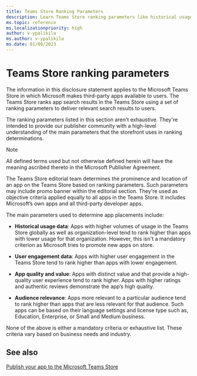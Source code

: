 ```yaml
---
title: Teams Store Ranking Parameters
description: Learn Teams Store ranking parameters like historical usage, user engagement data, app quality and values, audience relevance, and app update or new release.
ms.topic: reference
ms.localizationpriority: high
author: v-ypalikila
ms.author: v-ypalikila
ms.date: 01/09/2023
---
```

# Teams Store ranking parameters

The information in this disclosure statement applies to the Microsoft Teams Store in which Microsoft makes third-party apps available to users. The Teams Store ranks app search results in the Teams Store using a set of ranking parameters to deliver relevant search results to users.

The ranking parameters listed in this section aren't exhaustive. They're intended to provide our publisher community with a high-level understanding of the main parameters that the storefront uses in ranking determinations.

> [!NOTE]
> All defined terms used but not otherwise defined herein will have the meaning ascribed thereto in the Microsoft Publisher Agreement.

The Teams Store editorial team determines the prominence and location of an app on the Teams Store based on ranking parameters. Such parameters may include promo banner within the editorial section. They're used as objective criteria applied equally to all apps in the Teams Store. It includes Microsoft’s own apps and all third-party developer apps.

The main parameters used to determine app placements include:

- **Historical usage data**: Apps with higher volumes of usage in the Teams Store globally as well as organization-level tend to rank higher than apps with lower usage for that organization. However, this isn't a mandatory criterion as Microsoft tries to promote new apps on store.

- **User engagement data**: Apps with higher user engagement in the Teams Store tend to rank higher than apps with lower engagement.

- **App quality and value**: Apps with distinct value and that provide a high-quality user experience tend to rank higher. Apps with higher ratings and authentic reviews demonstrate the app’s high quality.

- **Audience relevance**: Apps more relevant to a particular audience tend to rank higher than apps that are less relevant for that audience. Such apps can be based on their language settings and license type such as, Education, Enterprise, or Small and Medium business.

<!--
- **App update or new release**: Newly released or updated high-quality apps tend to rank higher than apps that were released or updated on an earlier date.
-->
None of the above is either a mandatory criteria or exhaustive list. These criteria vary based on business needs and industry.

## See also

[Publish your app to the Microsoft Teams Store](../publish.md)

